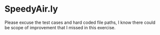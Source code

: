 # SpeedyAir.ly

Please excuse the test cases and hard coded file paths, I know there could be scope of improvement that I missed in this exercise. 
